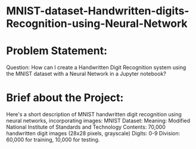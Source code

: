 

# MNIST-dataset-Handwritten-digits-Recognition-using-Neural-Network

# Problem Statement:
Question: How can I create a Handwritten Digit Recognition system using the MNIST dataset with a Neural Network in a Jupyter notebook?

# Brief about the Project:
Here's a short description of MNIST handwritten digit recognition using neural networks, incorporating images:  MNIST Dataset:  Meaning: Modified National Institute of Standards and Technology Contents: 70,000 handwritten digit images (28x28 pixels, grayscale) Digits: 0-9 Division: 60,000 for training, 10,000 for testing. 
